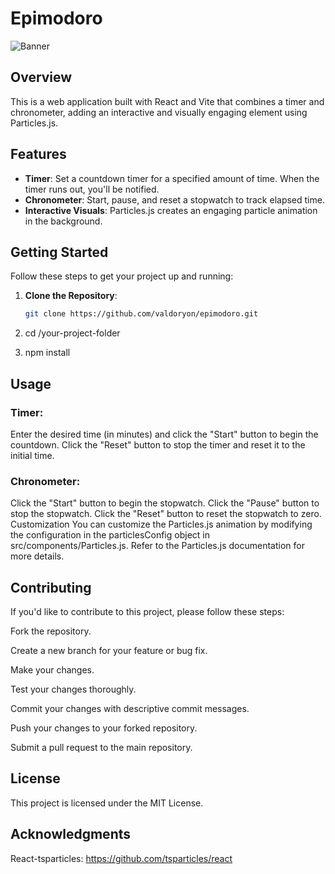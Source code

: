 # Epimodoro
![Banner](https://github.com/valdoryon/epimodoro/assets/55771543/9f453211-7960-4b35-9b28-e04d7c6fa41e)

## Overview

This is a web application built with React and Vite that combines a timer and chronometer, adding an interactive and visually engaging element using Particles.js.

## Features

- **Timer**: Set a countdown timer for a specified amount of time. When the timer runs out, you'll be notified.
- **Chronometer**: Start, pause, and reset a stopwatch to track elapsed time.
- **Interactive Visuals**: Particles.js creates an engaging particle animation in the background.

## Getting Started

Follow these steps to get your project up and running:

1. **Clone the Repository**:
   ```bash
   git clone https://github.com/valdoryon/epimodoro.git
2. cd /your-project-folder

3.  npm install

## Usage
### Timer:

Enter the desired time (in minutes) and click the "Start" button to begin the countdown.
Click the "Reset" button to stop the timer and reset it to the initial time.

### Chronometer:

Click the "Start" button to begin the stopwatch.
Click the "Pause" button to stop the stopwatch.
Click the "Reset" button to reset the stopwatch to zero.
Customization
You can customize the Particles.js animation by modifying the configuration in the particlesConfig object in src/components/Particles.js. Refer to the Particles.js documentation for more details.

## Contributing
If you'd like to contribute to this project, please follow these steps:

Fork the repository.

Create a new branch for your feature or bug fix.

Make your changes.

Test your changes thoroughly.

Commit your changes with descriptive commit messages.

Push your changes to your forked repository.

Submit a pull request to the main repository.

## License
This project is licensed under the MIT License.

## Acknowledgments
React-tsparticles: https://github.com/tsparticles/react
   
